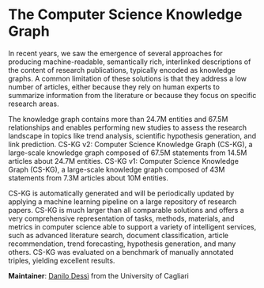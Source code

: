 The Computer Science Knowledge Graph
===================

In recent years, we saw the emergence of several approaches for producing machine-readable, semantically rich, interlinked descriptions of the content of research publications, typically encoded as knowledge graphs. A common limitation of these solutions is that they address a low number of articles, either because they rely on human experts to summarize information from the literature or because they focus on specific research areas.
 

 The knowledge graph contains more than 24.7M entities and 67.5M relationships and enables performing new studies to assess the research landscape in topics like trend analysis, scientific hypothesis generation, and link prediction.
CS-KG v2: Computer Science Knowledge Graph (CS-KG), a large-scale knowledge graph composed of 67.5M statements from 14.5M articles about 24.7M entities.
CS-KG v1: Computer Science Knowledge Graph (CS-KG), a large-scale knowledge graph composed of 43M statements from 7.3M articles about 10M entities.
 
CS-KG is automatically generated and will be periodically updated by applying a machine learning pipeline on a large repository of research papers. CS-KG is much larger than all comparable solutions and offers a very comprehensive representation of tasks, methods, materials, and metrics in computer science able to support a variety of intelligent services, such as advanced literature search, document classification, article recommendation, trend forecasting, hypothesis generation, and many others. CS-KG was evaluated on a benchmark of manually annotated triples, yielding excellent results.


**Maintainer**: [Danilo Dessì](https://www.unica.it/unica/page/it/danilo_dessi)  from the University of Cagliari 

